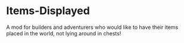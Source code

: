 # Items-Displayed
 A mod for builders and adventurers who would like to have their items placed in the world, not lying around in chests!
